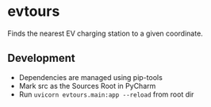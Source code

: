 # evtours 

Finds the nearest EV charging station to a given coordinate.

## Development

- Dependencies are managed using pip-tools
- Mark src as the Sources Root in PyCharm
- Run `uvicorn evtours.main:app --reload` from root dir

